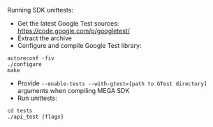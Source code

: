 Running SDK unittests:

* Get the latest Google Test sources: https://code.google.com/p/googletest/
* Extract the archive
* Configure and compile Google Test library:

```
autoreconf -fiv
./configure
make
```
* Provide ```--enable-tests --with-gtest=[path to GTest directory]``` arguments when compiling MEGA SDK
* Run unittests:
```
cd tests
./api_test [flags]
```
